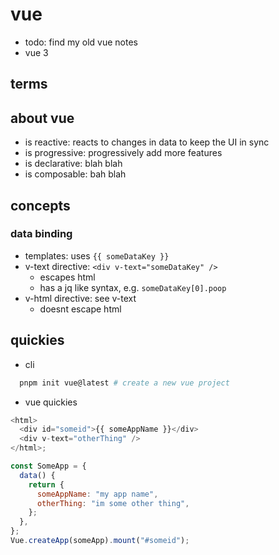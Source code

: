 # vue

- todo: find my old vue notes
- vue 3

## terms

## about vue

- is reactive: reacts to changes in data to keep the UI in sync
- is progressive: progressively add more features
- is declarative: blah blah
- is composable: bah blah

## concepts

### data binding

- templates: uses `{{ someDataKey }}`
- v-text directive: `<div v-text="someDataKey" />`
  - escapes html
  - has a jq like syntax, e.g. `someDataKey[0].poop`
- v-html directive: see v-text
  - doesnt escape html

## quickies

- cli

```sh
  pnpm init vue@latest # create a new vue project

```

- vue quickies

```js
<html>
  <div id="someid">{{ someAppName }}</div>
  <div v-text="otherThing" />
</html>;

const SomeApp = {
  data() {
    return {
      someAppName: "my app name",
      otherThing: "im some other thing",
    };
  },
};
Vue.createApp(someApp).mount("#someid");
```
